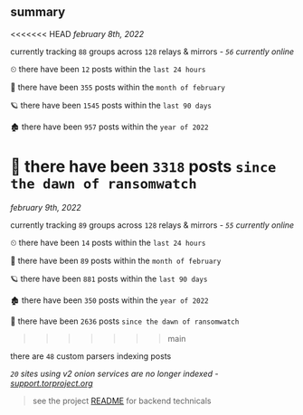 
## summary
<<<<<<< HEAD
_february 8th, 2022_

currently tracking `88` groups across `128` relays & mirrors - _`56` currently online_

⏲ there have been `12` posts within the `last 24 hours`

🦈 there have been `355` posts within the `month of february`

🪐 there have been `1545` posts within the `last 90 days`

🏚 there have been `957` posts within the `year of 2022`

🦕 there have been `3318` posts `since the dawn of ransomwatch`
=======
_february 9th, 2022_

currently tracking `89` groups across `128` relays & mirrors - _`55` currently online_

⏲ there have been `14` posts within the `last 24 hours`

🦈 there have been `89` posts within the `month of february`

🪐 there have been `881` posts within the `last 90 days`

🏚 there have been `350` posts within the `year of 2022`

🦕 there have been `2636` posts `since the dawn of ransomwatch`
>>>>>>> main

there are `48` custom parsers indexing posts

_`20` sites using v2 onion services are no longer indexed - [support.torproject.org](https://support.torproject.org/onionservices/v2-deprecation/)_

> see the project [README](https://github.com/thetanz/ransomwatch#ransomwatch--) for backend technicals
